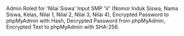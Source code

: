 Admin Roled for 'Nilai Siswa' Input SMP 'V' (Nomor Induk Siswa, Nama Siswa, Kelas, Nilai 1, Nilai 2, Nilai 3, Nilai 4),
Encrypted Password to phpMyAdmin with Hash,
Decrypted Password from phpMyAdmin,
Encrypted Text to phpMyAdmin with SHA-256.
